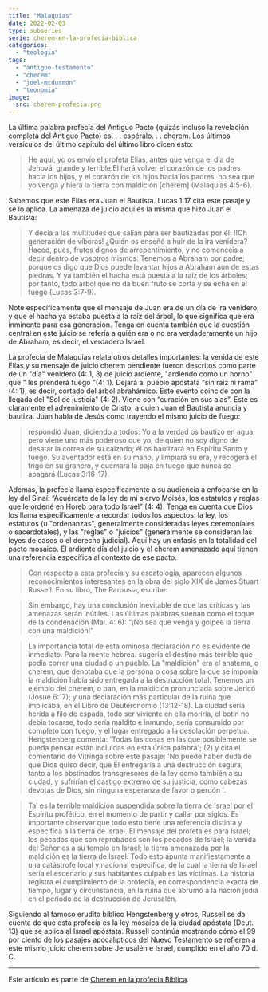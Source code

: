 ```yaml
---
title: "Malaquías"
date: 2022-02-03
type: subseries
serie: cherem-en-la-profecia-biblica
categories:
  - "teologia"
tags:
  - "antiguo-testamento"
  - "cherem"
  - "joel-mcdurmon"
  - "teonomia"
image:
  src: cherem-profecia.png
---
```


La última palabra profecía del Antiguo Pacto (quizás incluso la revelación completa del Antiguo Pacto) es. . . espéralo. . . cherem. Los últimos versículos del último capítulo del último libro dicen esto:

> He aquí, yo os envío el profeta Elías, antes que venga el día de Jehová, grande y terrible.El hará volver el corazón de los padres hacia los hijos, y el corazón de los hijos hacia los padres, no sea que yo venga y hiera la tierra con maldición \[cherem\] (Malaquías 4:5-6).

Sabemos que este Elías era Juan el Bautista. Lucas 1:17 cita este pasaje y se lo aplica. La amenaza de juicio aquí es la misma que hizo Juan el Bautista:

> Y decía a las multitudes que salían para ser bautizadas por él: !!Oh generación de víboras! ¿Quién os enseñó a huir de la ira venidera? Haced, pues, frutos dignos de arrepentimiento, y no comencéis a decir dentro de vosotros mismos: Tenemos a Abraham por padre; porque os digo que Dios puede levantar hijos a Abraham aun de estas piedras. Y ya también el hacha está puesta a la raíz de los árboles; por tanto, todo árbol que no da buen fruto se corta y se echa en el fuego (Lucas 3:7-9).

Note específicamente que el mensaje de Juan era de un día de ira venidero, y que el hacha ya estaba puesta a la raíz del árbol, lo que significa que era inminente para esa generación. Tenga en cuenta también que la cuestión central en este juicio se refería a quién era o no era verdaderamente un hijo de Abraham, es decir, el verdadero Israel.

La profecía de Malaquías relata otros detalles importantes: la venida de este Elías y su mensaje de juicio cherem pendiente fueron descritos como parte de un "día" venidero (4: 1, 3) de juicio ardiente, "ardiendo como un horno" que " les prenderá fuego ”(4: 1). Dejará al pueblo apóstata “sin raíz ni rama” (4: 1), es decir, cortado del árbol abrahámico. Este evento coincide con la llegada del "Sol de justicia" (4: 2). Viene con “curación en sus alas”. Este es claramente el advenimiento de Cristo, a quien Juan el Bautista anuncia y bautiza. Juan habla de Jesús como trayendo el mismo juicio de fuego:

> respondió Juan, diciendo a todos: Yo a la verdad os bautizo en agua; pero viene uno más poderoso que yo, de quien no soy digno de desatar la correa de su calzado; él os bautizará en Espíritu Santo y fuego. Su aventador está en su mano, y limpiará su era, y recogerá el trigo en su granero, y quemará la paja en fuego que nunca se apagará (Lucas 3:16-17).

Además, la profecía llama específicamente a su audiencia a enfocarse en la ley del Sinaí: “Acuérdate de la ley de mi siervo Moisés, los estatutos y reglas que le ordené en Horeb para todo Israel” (4: 4). Tenga en cuenta que Dios los llama específicamente a recordar todos los aspectos: la ley, los estatutos (u "ordenanzas", generalmente consideradas leyes ceremoniales o sacerdotales), y las "reglas" o "juicios" (generalmente se consideran las leyes de casos o el derecho judicial). Aquí hay un énfasis en la totalidad del pacto mosaico. El ardiente día del juicio y el cherem amenazado aquí tienen una referencia específica al contexto de ese pacto.

> Con respecto a esta profecía y su escatología, aparecen algunos reconocimientos interesantes en la obra del siglo XIX de James Stuart Russell. En su libro, The Parousia, escribe:

> Sin embargo, hay una conclusión inevitable de que las críticas y las amenazas serán inútiles. Las últimas palabras suenan como el toque de la condenación (Mal. 4: 6): "¡No sea que venga y golpee la tierra con una maldición!"

> La importancia total de esta ominosa declaración no es evidente de inmediato. Para la mente hebrea. sugería el destino más terrible que podía correr una ciudad o un pueblo. La "maldición" era el anatema, o cherem, que denotaba que la persona o cosa sobre la que se imponía la maldición había sido entregada a la destrucción total. Tenemos un ejemplo del cherem, o ban, en la maldición pronunciada sobre Jericó (Josué 6:17); y una declaración más particular de la ruina que implicaba, en el Libro de Deuteronomio (13:12-18). La ciudad sería herida a filo de espada, todo ser viviente en ella moriría, el botín no debía tocarse, todo sería maldito e inmundo, sería consumido por completo con fuego, y el lugar entregado a la desolación perpetua. Hengstenberg comenta: 'Todas las cosas en las que posiblemente se pueda pensar están incluidas en esta única palabra'; (2) y cita el comentario de Vitringa sobre este pasaje: 'No puede haber duda de que Dios quiso decir, que Él entregaría a una destrucción segura, tanto a los obstinados transgresores de la ley como también a su ciudad, y sufrirían el castigo extremo de su justicia, como cabezas devotas de Dios, sin ninguna esperanza de favor o perdón '.

> Tal es la terrible maldición suspendida sobre la tierra de Israel por el Espíritu profético, en el momento de partir y callar por siglos. Es importante observar que todo esto tiene una referencia distinta y específica a la tierra de Israel. El mensaje del profeta es para Israel; los pecados que son reprobados son los pecados de Israel; la venida del Señor es a su templo en Israel; la tierra amenazada por la maldición es la tierra de Israel. Todo esto apunta manifiestamente a una catástrofe local y nacional específica, de la cual la tierra de Israel sería el escenario y sus habitantes culpables las víctimas. La historia registra el cumplimiento de la profecía, en correspondencia exacta de tiempo, lugar y circunstancia, en la ruina que abrumó a la nación judía en el período de la destrucción de Jerusalén.

Siguiendo al famoso erudito bíblico Hengstenberg y otros, Russell se da cuenta de que esta profecía es la ley mosaica de la ciudad apóstata (Deut. 13) que se aplica al Israel apóstata. Russell continúa mostrando cómo el 99 por ciento de los pasajes apocalípticos del Nuevo Testamento se refieren a este mismo juicio cherem sobre Jerusalén e Israel, cumplido en el año 70 d. C.

* * *

Este artículo es parte de [Cherem en la profecia Biblica](/articulos/cherem-en-la-profecia-biblica).
